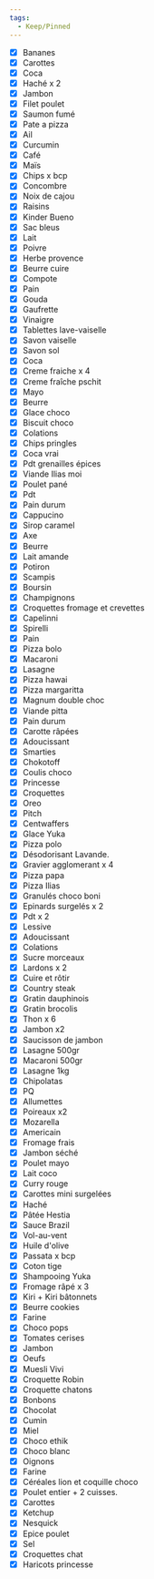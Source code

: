 ```yaml
---
tags:
  - Keep/Pinned
---
```



- [X] Bananes 
- [X] Carottes 
- [X] Coca
- [X] Haché x 2
- [X] Jambon
- [X] Filet poulet 
- [X] Saumon fumé 
- [X] Pate a pizza
- [X] Ail
- [X] Curcumin
- [X] Café 
- [X] Maïs 
- [X] Chips x bcp
- [X] Concombre 
- [X] Noix de cajou
- [X] Raisins 
- [X] Kinder Bueno 
- [X] Sac bleus 
- [X] Lait
- [X] Poivre
- [X] Herbe provence
- [X] Beurre cuire
- [X] Compote
- [X] Pain
- [X] Gouda
- [X] Gaufrette
- [X] Vinaigre
- [X] Tablettes lave-vaiselle 
- [X] Savon vaiselle
- [X] Savon sol
- [X] Coca 
- [X] Creme fraiche x 4 
- [X] Creme fraîche pschit 
- [X] Mayo
- [X] Beurre 
- [X] Glace choco
- [X] Biscuit choco
- [X] Colations
- [X] Chips pringles 
- [X] Coca vrai
- [X] Pdt grenailles épices 
- [X] Viande Ilias moi
- [X] Poulet pané 
- [X] Pdt
- [X] Pain durum
- [X] Cappucino
- [X] Sirop caramel
- [X] Axe
- [X] Beurre
- [X] Lait amande
- [X] Potiron
- [X] Scampis
- [X] Boursin
- [X] Champignons 
- [X] Croquettes fromage et crevettes 
- [X] Capelinni
- [X] Spirelli
- [X] Pain
- [X] Pizza bolo
- [X] Macaroni
- [X] Lasagne
- [X] Pizza hawai
- [X] Pizza margaritta
- [X] Magnum double choc
- [X] Viande pitta
- [X] Pain durum
- [X] Carotte râpées 
- [X] Adoucissant 
- [X] Smarties 
- [X] Chokotoff
- [X] Coulis choco
- [X] Princesse
- [X] Croquettes 
- [X] Oreo
- [X] Pitch
- [X] Centwaffers 
- [X] Glace Yuka
- [X] Pizza polo
- [X] Désodorisant Lavande.
- [X] Gravier agglomerant x 4
- [X] Pizza papa 
- [X] Pizza Ilias
- [X] Granulés choco boni
- [X] Epinards surgelés x 2
- [X] Pdt x 2
- [X] Lessive
- [X] Adoucissant
- [X] Colations
- [X] Sucre morceaux
- [X] Lardons x 2
- [X] Cuire et rôtir 
- [X] Country steak
- [X] Gratin dauphinois
- [X] Gratin brocolis
- [X] Thon x 6
- [X] Jambon x2 
- [X] Saucisson de jambon
- [X] Lasagne 500gr
- [X] Macaroni 500gr
- [X] Lasagne 1kg
- [X] Chipolatas
- [X] PQ
- [X] Allumettes
- [X] Poireaux x2 
- [X] Mozarella
- [X] Americain
- [X] Fromage frais
- [X] Jambon séché 
- [X] Poulet mayo
- [X] Lait coco
- [X] Curry rouge
- [X] Carottes mini surgelées 
- [X] Haché
- [X] Pâtée Hestia 
- [X] Sauce Brazil
- [X] Vol-au-vent
- [X] Huile d'olive
- [X] Passata x bcp
- [X] Coton tige
- [X] Shampooing  Yuka
- [X] Fromage râpé x 3
- [X] Kiri + Kiri bâtonnets 
- [X] Beurre cookies
- [X] Farine
- [X] Choco pops
- [X] Tomates cerises
- [X] Jambon 
- [X] Oeufs
- [X] Muesli Vivi
- [X] Croquette Robin
- [X] Croquette chatons
- [X] Bonbons
- [X] Chocolat
- [X] Cumin
- [X] Miel
- [X] Choco ethik
- [X] Choco blanc
- [X] Oignons 
- [X] Farine
- [X] Céréales lion et coquille choco
- [X] Poulet entier + 2 cuisses.
- [X] Carottes
- [X] Ketchup
- [X] Nesquick
- [X] Epice poulet
- [X] Sel
- [X] Croquettes chat
- [X] Haricots princesse 